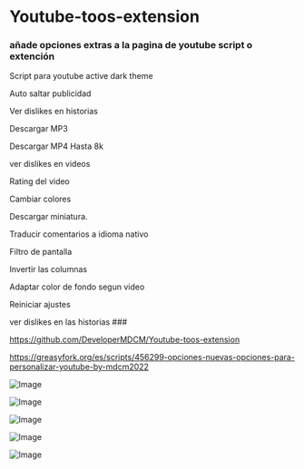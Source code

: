 # Youtube-toos-extension

### añade opciones extras a la pagina de youtube script o extención
Script para youtube active dark theme

Auto saltar publicidad

Ver dislikes en historias

Descargar MP3

Descargar MP4 Hasta 8k

ver dislikes en videos

Rating del video

Cambiar colores

Descargar miniatura.

Traducir comentarios a idioma nativo

Filtro de pantalla 

Invertir las columnas

Adaptar color de fondo segun video

Reiniciar ajustes

ver dislikes en las historias ###

https://github.com/DeveloperMDCM/Youtube-toos-extension

https://greasyfork.org/es/scripts/456299-opciones-nuevas-opciones-para-personalizar-youtube-by-mdcm2022


![Image](https://github.com/DeveloperMDCM/Youtube-toos-extension/blob/master/bg5.jpg)

![Image](https://github.com/DeveloperMDCM/Youtube-toos-extension/blob/master/bg1.jpg)

![Image](https://github.com/DeveloperMDCM/Youtube-toos-extension/blob/master/bg2.jpg)


![Image](https://github.com/DeveloperMDCM/Youtube-toos-extension/blob/master/bg4.jpg)

![Image](https://github.com/DeveloperMDCM/Youtube-toos-extension/blob/master/b3.jpg)
